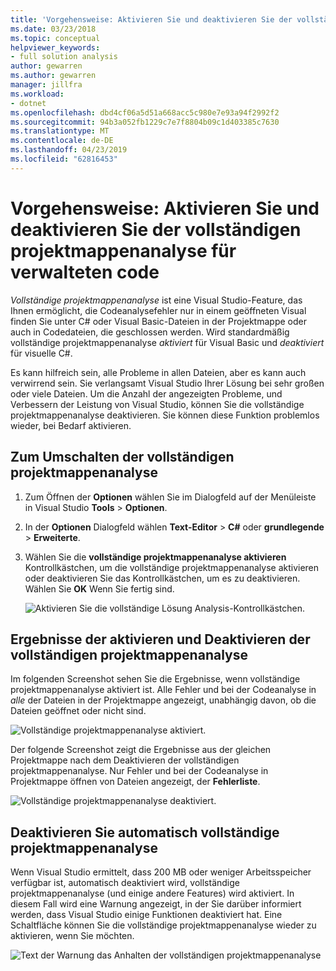 ```yaml
---
title: 'Vorgehensweise: Aktivieren Sie und deaktivieren Sie der vollständigen Projektmappenanalyse für verwalteten Code'
ms.date: 03/23/2018
ms.topic: conceptual
helpviewer_keywords:
- full solution analysis
author: gewarren
ms.author: gewarren
manager: jillfra
ms.workload:
- dotnet
ms.openlocfilehash: dbd4cf06a5d51a668acc5c980e7e93a94f2992f2
ms.sourcegitcommit: 94b3a052fb1229c7e7f8804b09c1d403385c7630
ms.translationtype: MT
ms.contentlocale: de-DE
ms.lasthandoff: 04/23/2019
ms.locfileid: "62816453"
---
```

# <a name="how-to-enable-and-disable-full-solution-analysis-for-managed-code"></a>Vorgehensweise: Aktivieren Sie und deaktivieren Sie der vollständigen projektmappenanalyse für verwalteten code

*Vollständige projektmappenanalyse* ist eine Visual Studio-Feature, das Ihnen ermöglicht, die Codeanalysefehler nur in einem geöffneten Visual finden Sie unter C# oder Visual Basic-Dateien in der Projektmappe oder auch in Codedateien, die geschlossen werden. Wird standardmäßig vollständige projektmappenanalyse *aktiviert* für Visual Basic und *deaktiviert* für visuelle C#.

Es kann hilfreich sein, alle Probleme in allen Dateien, aber es kann auch verwirrend sein. Sie verlangsamt Visual Studio Ihrer Lösung bei sehr großen oder viele Dateien. Um die Anzahl der angezeigten Probleme, und Verbessern der Leistung von Visual Studio, können Sie die vollständige projektmappenanalyse deaktivieren. Sie können diese Funktion problemlos wieder, bei Bedarf aktivieren.

## <a name="to-toggle-full-solution-analysis"></a>Zum Umschalten der vollständigen projektmappenanalyse

1. Zum Öffnen der **Optionen** wählen Sie im Dialogfeld auf der Menüleiste in Visual Studio **Tools** > **Optionen**.

1. In der **Optionen** Dialogfeld wählen **Text-Editor**  >  **C#** oder **grundlegende**  >  **Erweiterte**.

1. Wählen Sie die **vollständige projektmappenanalyse aktivieren** Kontrollkästchen, um die vollständige projektmappenanalyse aktivieren oder deaktivieren Sie das Kontrollkästchen, um es zu deaktivieren. Wählen Sie **OK** Wenn Sie fertig sind.

    ![Aktivieren Sie die vollständige Lösung Analysis-Kontrollkästchen.](../code-quality/media/options-enable-full-solution-analysis.png)

## <a name="results-of-enabling-and-disabling-full-solution-analysis"></a>Ergebnisse der aktivieren und Deaktivieren der vollständigen projektmappenanalyse

Im folgenden Screenshot sehen Sie die Ergebnisse, wenn vollständige projektmappenanalyse aktiviert ist. Alle Fehler und bei der Codeanalyse in *alle* der Dateien in der Projektmappe angezeigt, unabhängig davon, ob die Dateien geöffnet oder nicht sind.

![Vollständige projektmappenanalyse aktiviert.](../code-quality/media/fsa_enabled.png)

Der folgende Screenshot zeigt die Ergebnisse aus der gleichen Projektmappe nach dem Deaktivieren der vollständigen projektmappenanalyse. Nur Fehler und bei der Codeanalyse in Projektmappe öffnen von Dateien angezeigt, der **Fehlerliste**.

![Vollständige projektmappenanalyse deaktiviert.](../code-quality/media/fsa_disabled.png)

## <a name="automatically-disable-full-solution-analysis"></a>Deaktivieren Sie automatisch vollständige projektmappenanalyse

Wenn Visual Studio ermittelt, dass 200 MB oder weniger Arbeitsspeicher verfügbar ist, automatisch deaktiviert wird, vollständige projektmappenanalyse (und einige andere Features) wird aktiviert. In diesem Fall wird eine Warnung angezeigt, in der Sie darüber informiert werden, dass Visual Studio einige Funktionen deaktiviert hat. Eine Schaltfläche können Sie die vollständige projektmappenanalyse wieder zu aktivieren, wenn Sie möchten.

![Text der Warnung das Anhalten der vollständigen projektmappenanalyse](../code-quality/media/fsa_alert.png)
